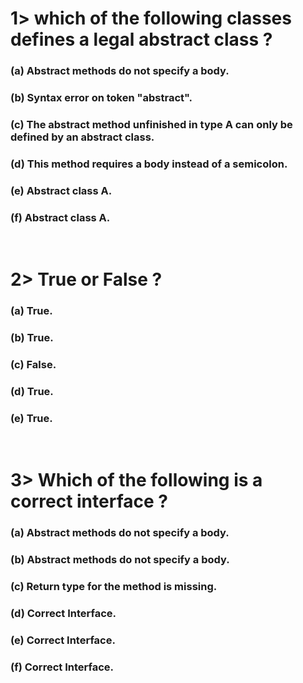 # 1> which of the following classes defines a legal abstract class ?

### (a) Abstract methods do not specify a body.
### (b) Syntax error on token "abstract".
### (c) The abstract method unfinished in type A can only be defined by an abstract class.
### (d) This method requires a body instead of a semicolon.
### (e) Abstract class A.
### (f) Abstract class A.
<br>

# 2> True or False ?
### (a) True.
### (b) True.
### (c) False.
### (d) True.
### (e) True.
<br>

# 3> Which of the following is a correct interface ?
### (a) Abstract methods do not specify a body.
### (b) Abstract methods do not specify a body.
### (c) Return type for the method is missing.
### (d) Correct Interface.
### (e) Correct Interface.
### (f) Correct Interface.